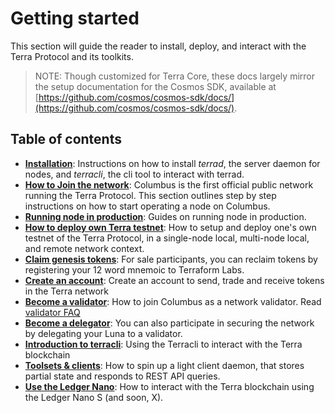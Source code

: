 # Getting started

This section will guide the reader to install, deploy, and interact with the Terra Protocol and its toolkits.

> NOTE: Though customized for Terra Core, these docs largely mirror the setup documentation for the Cosmos SDK, available at [https://github.com/cosmos/cosmos-sdk/docs/](https://github.com/cosmos/cosmos-sdk/docs/).

## Table of contents

* [**Installation**](installation.md): Instructions on how to install _terrad_, the server daemon for nodes, and _terracli_, the cli tool to interact with terrad. 
* [**How to Join the network**](join-network.md): Columbus is the first official public network running the Terra Protocol. This section outlines step by step instructions on how to start operating a node on Columbus. 
* [**Running node in production**](production.md): Guides on running node in production.
* [**How to deploy own Terra testnet**](deploy-testnet.md): How to setup and deploy one's own testnet of the Terra Protocol, in a single-node local, multi-node local, and remote network context. 
* [**Claim genesis tokens**](users.md#Redeem-Luna-from-the-sale): For sale participants, you can reclaim tokens by registering your 12 word mnemoic to Terraform Labs. 
* [**Create an account**](users.md#Creating-an-account): Create an account to send, trade and receive tokens in the Terra network 
* [**Become a validator**](validators.md): How to join Columbus as a network validator. Read [validator FAQ](../features/overview/)
* [**Become a delegator**](terracli.md#Bond-tokens): You can also participate in securing the network by delegating your Luna to a validator. 
* [**Introduction to terracli**](terracli.md): Using the Terracli to interact with the Terra blockchain
* [**Toolsets & clients**](light-client.md): How to spin up a light client daemon, that stores partial state and responds to REST API queries.
* [**Use the Ledger Nano**](ledger-nano-support.md): How to interact with the Terra blockchain using the Ledger Nano S (and soon, X). 
